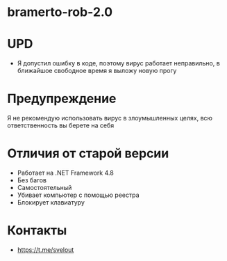 # bramerto-rob-2.0
# UPD
* Я допустил ошибку в коде, поэтому вирус работает неправильно, в ближайшое свободное время я выложу новую прогу
# Предупреждение
Я не рекомендую использовать вирус в злоумышленных целях, всю ответственность вы берете на себя
# Отличия от старой версии
* Работает на .NET Framework 4.8
* Без багов
* Самостоятельный
* Убивает компьютер с помощью реестра
* Блокирует клавиатуру
# Контакты
* https://t.me/svelout
